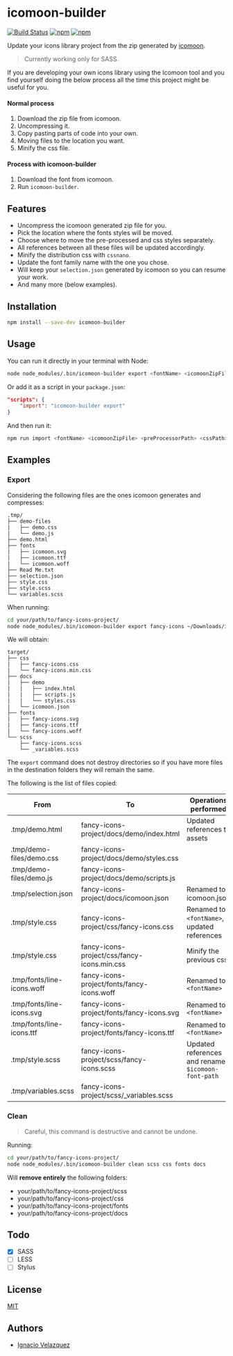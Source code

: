 # icomoon-builder

[![Build Status](https://api.travis-ci.org/nass600/icomoon-builder.svg?branch=master)](https://travis-ci.org/nass600/icomoon-builder)
[![npm](https://img.shields.io/npm/v/icomoon-builder.svg)](https://www.npmjs.com/package/icomoon-builder)
[![npm](https://img.shields.io/npm/dt/icomoon-builder.svg)](https://www.npmjs.com/package/icomoon-builder)


Update your icons library project from the zip generated by [icomoon](https://icomoon.io/).

> Currently working only for SASS.

If you are developing your own icons library using the Icomoon tool and you find yourself doing the below process all the time this project might be useful for you.

#### Normal process

1. Download the zip file from icomoon.
2. Uncompressing it.
3. Copy pasting parts of code into your own.
4. Moving files to the location you want.
5. Minify the css file.

#### Process with icomoon-builder

1. Download the font from icomoon.
2. Run `icomoon-builder`.

## Features

+ Uncompress the icomoon generated zip file for you.
+ Pick the location where the fonts styles will be moved.
+ Choose where to move the pre-processed and css styles separately.
+ All references between all these files will be updated accordingly.
+ Minify the distribution css with `cssnano`.
+ Update the font family name with the one you chose.
+ Will keep your `selection.json` generated by icomoon so you can resume your work.
+ And many more (below examples).

## Installation

```bash
npm install --save-dev icomoon-builder
```

## Usage

You can run it directly in your terminal with Node:

```bash
node node_modules/.bin/icomoon-builder export <fontName> <icomoonZipFile> <preProcessorPath> <cssPath> <fontsPath> <docsPath>
```

Or add it as a script in your `package.json`:

```json
"scripts": {
    "import": "icomoon-builder export"
}
```

And then run it:

```bash
npm run import <fontName> <icomoonZipFile> <preProcessorPath> <cssPath> <fontsPath> <docsPath>
```

## Examples

### Export

Considering the following files are the ones icomoon generates and compresses:

```
.tmp/
├── demo-files
|   ├── demo.css
|   └── demo.js
├── demo.html
├── fonts
|   ├── icomoon.svg
|   ├── icomoon.ttf
|   └── icomoon.woff
├── Read Me.txt
├── selection.json
├── style.css
├── style.scss
└── variables.scss
```

When running:

```bash
cd your/path/to/fancy-icons-project/
node node_modules/.bin/icomoon-builder export fancy-icons ~/Downloads/icomoon.zip scss css fonts docs
```

We will obtain:

```
target/
├── css
|   ├── fancy-icons.css
|   └── fancy-icons.min.css
├── docs
|   ├── demo
|   |   ├── index.html
|   |   ├── scripts.js
|   |   └── styles.css
|   └── icomoon.json
├── fonts
|   ├── fancy-icons.svg
|   ├── fancy-icons.ttf
|   └── fancy-icons.woff
└── scss
    ├── fancy-icons.scss
    └── _variables.scss
```

The `export` command does not destroy directories so if you have more files in the destination folders they will remain the same.

The following is the list of files copied:

| From                       | To                                          | Operations performed                                |
| -------------------------- | ------------------------------------------- | --------------------------------------------------- |
| .tmp/demo.html             | fancy-icons-project/docs/demo/index.html    | Updated references to assets                        |
| .tmp/demo-files/demo.css   | fancy-icons-project/docs/demo/styles.css    |                                                     |
| .tmp/demo-files/demo.js    | fancy-icons-project/docs/demo/scripts.js    |                                                     |
| .tmp/selection.json        | fancy-icons-project/docs/icomoon.json       | Renamed to icomoon.json                             |
| .tmp/style.css             | fancy-icons-project/css/fancy-icons.css     | Renamed to `<fontName>`, updated references         |
| .tmp/style.css             | fancy-icons-project/css/fancy-icons.min.css | Minify the previous css                             |
| .tmp/fonts/line-icons.woff | fancy-icons-project/fonts/fancy-icons.woff  | Renamed to `<fontName>`                             |
| .tmp/fonts/line-icons.svg  | fancy-icons-project/fonts/fancy-icons.svg   | Renamed to `<fontName>`                             |
| .tmp/fonts/line-icons.ttf  | fancy-icons-project/fonts/fancy-icons.ttf   | Renamed to `<fontName>`                             |
| .tmp/style.scss            | fancy-icons-project/scss/fancy-icons.scss   | Updated references and renamed `$icomoon-font-path` |
| .tmp/variables.scss        | fancy-icons-project/scss/_variables.scss    |                                                     |

### Clean

> Careful, this command is destructive and cannot be undone.

Running:

```bash
cd your/path/to/fancy-icons-project/
node node_modules/.bin/icomoon-builder clean scss css fonts docs
```

Will **remove entirely** the following folders:

+ your/path/to/fancy-icons-project/scss
+ your/path/to/fancy-icons-project/css
+ your/path/to/fancy-icons-project/fonts
+ your/path/to/fancy-icons-project/docs

## Todo

- [x] SASS
- [ ] LESS
- [ ] Stylus

## License

[MIT](LICENSE)

## Authors

+ [Ignacio Velazquez](http://ignaciovelazquez.es)
